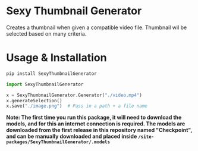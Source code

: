 # Sexy Thumbnail Generator

Creates a thumbnail when given a compatible video file. Thumbnail wil be selected based on many criteria.

# Usage & Installation

```bash
pip install SexyThumbnailGenerator
```

```python
import SexyThumbnailGenerator

x = SexyThumbnailGenerator.Generator("./video.mp4")
x.generateSelection()
x.save("./image.png")  # Pass in a path + a file name
```

__Note: The first time you run this package, it will need to download the models, and for this an internet connection is required. The models are downloaded from the first release in this repository named "Checkpoint", and can be manually downloaded and placed inside `/site-packages/SexyThumbnailGenerator/.models`__
